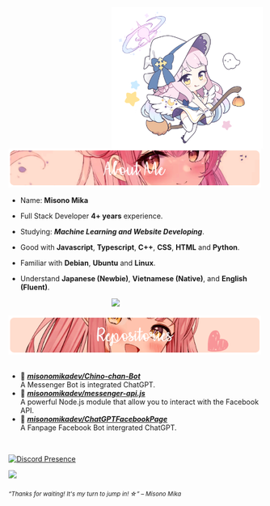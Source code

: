 #
<div>
<img src="./assets/HeadIcon.png" width="300" align="right" />
<br/>
<br/>
<img src="./assets/AboutMe-Mika.png" width="500" />
<br/>
  
- Name: **Misono Mika**

- Full Stack Developer **4+ years** experience.

- Studying: ***Machine Learning and Website Developing***.

- Good with **Javascript**, **Typescript**, **C++**, **CSS**, **HTML** and **Python**.

- Familiar with **Debian**, **Ubuntu** and **Linux**.

- Understand **Japanese (Newbie)**, **Vietnamese (Native)**, and **English (Fluent)**.
<img src="./assets/MisonoMika.png" width="300" align="right" />
<br/>
<br/>
<img src="./assets/Repositories-Mika.png" width="500" />
<br/>
<br/>
  
- 📗 [***misonomikadev/Chino-chan-Bot***](https://github.com/misonomikadev/Chino-chan-Bot) <br/>
  A Messenger Bot is integrated ChatGPT.
- 📘 [***misonomikadev/messenger-api.js***](https://github.com/misonomikadev/messenger-api.js) <br/>
  A powerful Node.js module that allow you to interact with the Facebook API.
- 📙 [***misonomikadev/ChatGPTFacebookPage***](https://github.com/misonomikadev/ChatGPTFacebookPage) <br/>
  A Fanpage Facebook Bot intergrated ChatGPT.
<br/>

[![Discord Presence](https://lanyard.cnrad.dev/api/898521048545374248)](https://discord.com/users/898521048545374248)

![](https://github-readme-stats.vercel.app/api?username=misonomikadev&theme=omni&hide_border=false&include_all_commits=true&count_private=false)
  
<sub> *“Thanks for waiting! It's my turn to jump in! ☆” – Misono Mika* </sub>

</div>
